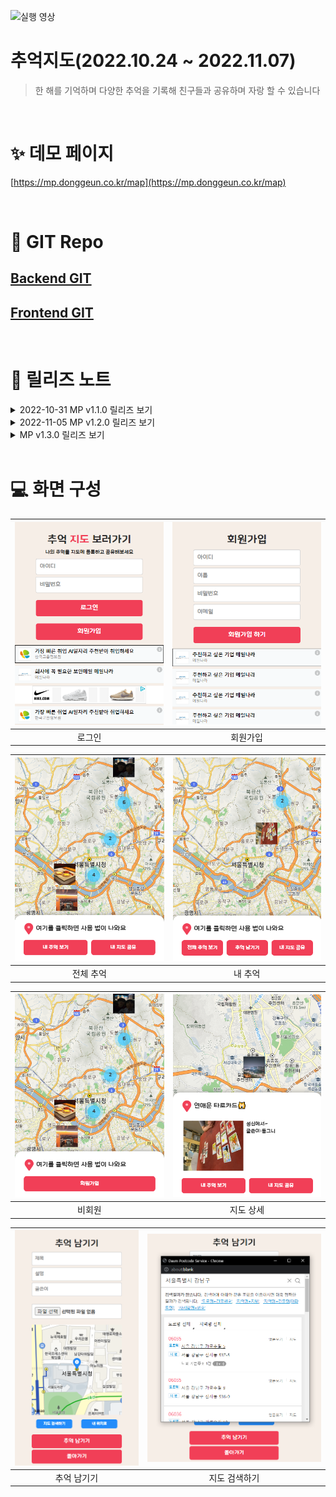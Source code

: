 ![실행 영상](./video/demo02.gif)
# 추억지도(2022.10.24 ~ 2022.11.07)
> 한 해를 기억하며 다양한 추억을 기록해 친구들과 공유하며 자랑 할 수 있습니다


<br/>

# ✨ 데모 페이지
[https://mp.donggeun.co.kr/map](https://mp.donggeun.co.kr/map)

<br/>

#  🌿 GIT Repo
## [Backend GIT](https://github.com/tjrehdrms123/mp-server)
## [Frontend GIT](https://github.com/tjrehdrms123/mp-client)


<br/>

# 📖 릴리즈 노트

<details>
<summary> 2022-10-31 MP v1.1.0 릴리즈 보기</summary>
<div markdown="1">   
  <ul>
    <li>이메일 인증 제거</li>
    <li>폰트 변경</li>
    <li>글쓰기 유효성 검사 강화</li>
  </ul>
</div>
</details>
<details>
<summary> 2022-11-05 MP v1.2.0 릴리즈 보기</summary>
<div markdown="1">       
  <ul>
    <li>요청 Body 사이즈 기존 5M > 10M로 변경</li>
    <li>회원가입 여부에 따라 활성화 버튼 변경</li>
    <li>애드핏 광고 1개 > 4개로 변경</li>
  </ul>
</div>
</details>
<details>
<summary> MP v1.3.0 릴리즈 보기</summary>
<div markdown="1">       
  <ul>
    <li>회원가입시 이메일 인증 제거</li>
    <li>회원 지도에 비회원이 글 작성 가능하도록 수정</li>
  </ul>
</div>
</details>

<br/>

# 💻 화면 구성
![로그인](./images/page/login.png)|![회원가입](./images/page/register.png)|
| :-----------------------------------------------------------------------------------------------------------------: | :-----------------------------------------------------------------------------------------------------------------: | 
|로그인|회원가입

![전체 추억](./images/page/allmap.png)|![내 추억](./images/page/mymap.png)|
| :-----------------------------------------------------------------------------------------------------------------: | :-----------------------------------------------------------------------------------------------------------------: | 
|전체 추억|내 추억

![비회원](./images/page/nonuser.png)|![지도 상세](./images/page/mapdetail.png)|
| :-----------------------------------------------------------------------------------------------------------------: | :-----------------------------------------------------------------------------------------------------------------: | 
|비회원|지도 상세

![추억 남기기](./images/page/mapwrite.png)|![지도 검색하기](./images/page/mapwrite_01.png)|
| :-----------------------------------------------------------------------------------------------------------------: | :-----------------------------------------------------------------------------------------------------------------: | 
|추억 남기기|지도 검색하기
